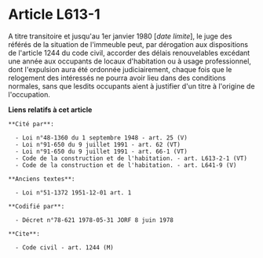 # Article L613-1

A titre transitoire et jusqu'au 1er janvier 1980 [*date limite*], le juge des référés de la situation de l'immeuble peut, par
dérogation aux dispositions de l'article 1244 du code civil, accorder des délais renouvelables excédant une année aux
occupants de locaux d'habitation ou à usage professionnel, dont l'expulsion aura été ordonnée judiciairement, chaque fois que
le relogement des intéressés ne pourra avoir lieu dans des conditions normales, sans que lesdits occupants aient à justifier
d'un titre à l'origine de l'occupation.

**Liens relatifs à cet article**

	**Cité par**:

	  - Loi n°48-1360 du 1 septembre 1948 - art. 25 (V)
	  - Loi n°91-650 du 9 juillet 1991 - art. 62 (VT)
	  - Loi n°91-650 du 9 juillet 1991 - art. 66-1 (VT)
	  - Code de la construction et de l'habitation. - art. L613-2-1 (VT)
	  - Code de la construction et de l'habitation. - art. L641-9 (V)

	**Anciens textes**:

	  - Loi n°51-1372 1951-12-01 art. 1

	**Codifié par**:

	  - Décret n°78-621 1978-05-31 JORF 8 juin 1978

	**Cite**:

	  - Code civil - art. 1244 (M)
